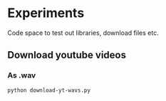 # Experiments

Code space to test out libraries, download files etc.

## Download youtube videos

### As .wav

``` python download-yt-wavs.py ```